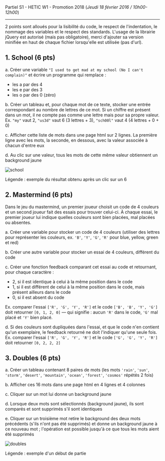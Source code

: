 Partiel S1 - HETIC W1 - Promotion 2018 (_Jeudi 18 février 2016 / 10h00-12h00_)

---

2 points sont alloués pour la lisibilité du code, le respect de l'indentation, le nommage des variables et le respect des standards. L'usage de la librairie jQuery est autorisé (mais pas obligatoire), merci d'ajouter sa version minifiée en haut de chaque fichier lorsqu'elle est utilisée (pas d'url).

## 1. School (6 pts)

a. Créer une variable `"I used to get mad at my school (No I can't complain)"` et écrire un programme qui remplace :
* les a par des 4
* les e par des 3
* les o par des 0 (zéro)

b. Créer un tableau et, pour chaque mot de ce texte, stocker une entrée correspondant au nombre de lettres de ce mot. Si un chiffre est présent dans un mot, il ne compte pas comme une lettre mais pour sa propre valeur. Ex. `"my"` vaut 2, `"us3d"` vaut 6 (3 lettres + 3), `"sch00l"` vaut 4 (4 lettres + 0 + 0)

c. Afficher cette liste de mots dans une page html sur 2 lignes. La première ligne avec les mots, la seconde, en dessous, avec la valeur associée à chacun d'entre eux

d. Au clic sur une valeur, tous les mots de cette même valeur obtiennent un background jaune

![school](https://cloud.githubusercontent.com/assets/606754/12701684/5a8dd32e-c811-11e5-8b17-8bf48acf826c.png)

Légende : exemple du résultat obtenu après un clic sur un 6

## 2. Mastermind (6 pts)

Dans le jeu du mastermind, un premier joueur choisit un code de 4 couleurs et un second joueur fait des essais pour trouver celui-ci. À chaque essai, le premier joueur lui indique quelles couleurs sont bien placées, mal placées ou absentes.

a. Créer une variable pour stocker un code de 4 couleurs (utiliser des lettres pour représenter les couleurs, ex. `'B'`, `'Y'`, `'G'`, `'R'` pour blue, yellow, green et red)

b. Créer une autre variable pour stocker un essai de 4 couleurs, différent du code

c. Créer une fonction feedback comparant cet essai au code et retournant, pour chaque caractère :
* 2, si il est identique à celui à la même position dans le code
* 1, si il est différent de celui à la même position dans le code, mais présent ailleurs dans le code
* 0, si il est absent du code

Ex. comparer l'essai `['R', 'G', 'Y', 'R']` et le code `['B', 'B', 'Y', 'G']` doit retourner `[0, 1, 2, 0]` — qui signifie : aucun `'R'` dans le code, `'G'` mal placé et `'Y'` bien placé.

d. Si des couleurs sont dupliquées dans l'essai, et que le code n'en contient qu'un exemplaire, le feedback retourné ne doit l'indiquer qu'une seule fois. Ex. comparer l'essai `['R', 'G', 'Y', 'R']` et le code `['G', 'G', 'Y', 'R']` doit retourner `[0, 2, 2, 2]`

## 3. Doubles (6 pts)

a. Créer un tableau contenant 8 paires de mots (les mots `'rain'`, `'sun'`, `'storm'`, `'desert'`, `'mountain'`, `'ocean'`, `'forest'`, `'cosmos'` répétés 2 fois)

b. Afficher ces 16 mots dans une page html en 4 lignes et 4 colonnes

c. Cliquer sur un mot lui donne un background jaune

d. Lorsque deux mots sont sélectionnés (background jaune), ils sont comparés et sont supprimés s'il sont identiques

e. Cliquer sur un troisième mot retire le background des deux mots précédents (s'ils n'ont pas été supprimés) et donne un background jaune à ce nouveau mot ; l'opération est possible jusqu'à ce que tous les mots aient été supprimés

![doubles](https://cloud.githubusercontent.com/assets/606754/12701707/d0cb8a68-c811-11e5-9f6b-a4a36927efd8.png)

Légende : exemple d'un début de partie
